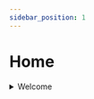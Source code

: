 ```yaml
---
sidebar_position: 1
---
```


# Home

<details>
  <summary>Welcome</summary>
  <div>
    This is my home, check it out.
  </div>
</details>
